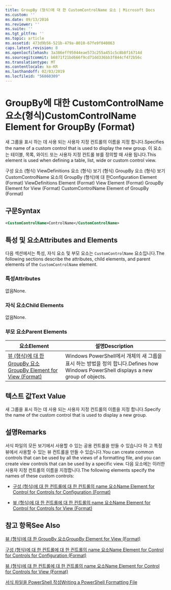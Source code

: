 ```yaml
---
title: GroupBy (형식)에 대 한 CustomControlName 요소 | Microsoft Docs
ms.custom: ''
ms.date: 09/13/2016
ms.reviewer: ''
ms.suite: ''
ms.tgt_pltfrm: ''
ms.topic: article
ms.assetid: 473d9b56-521b-479a-8010-67fe9f040063
caps.latest.revision: 8
ms.openlocfilehash: 3a386eff95044eae573c255a451c5c8b8f16714d
ms.sourcegitcommit: b6871f21bd666f9cd71dd336bb3f844cf472b56c
ms.translationtype: MT
ms.contentlocale: ko-KR
ms.lasthandoff: 02/03/2019
ms.locfileid: "56860309"
---
```

# <a name="customcontrolname-element-for-groupby-format"></a><span data-ttu-id="a2e1f-102">GroupBy에 대한 CustomControlName 요소(형식)</span><span class="sxs-lookup"><span data-stu-id="a2e1f-102">CustomControlName Element for GroupBy (Format)</span></span>

<span data-ttu-id="a2e1f-103">새 그룹을 표시 하는 데 사용 되는 사용자 지정 컨트롤의 이름을 지정 합니다.</span><span class="sxs-lookup"><span data-stu-id="a2e1f-103">Specifies the name of a custom control that is used to display the new group.</span></span> <span data-ttu-id="a2e1f-104">이 요소는 테이블, 목록, 와이드 또는 사용자 지정 컨트롤 뷰를 정의할 때 사용 됩니다.</span><span class="sxs-lookup"><span data-stu-id="a2e1f-104">This element is used when defining a table, list, wide or custom control view.</span></span>

<span data-ttu-id="a2e1f-105">구성 요소 (형식) ViewDefinitions 요소 (형식) 보기 (형식) GroupBy 요소 (형식) 보기 CustomControlName 요소의 GroupBy (형식)에 대 한</span><span class="sxs-lookup"><span data-stu-id="a2e1f-105">Configuration Element (Format) ViewDefinitions Element (Format) View Element (Format) GroupBy Element for View (Format) CustomControlName Element of GroupBy (Format)</span></span>

## <a name="syntax"></a><span data-ttu-id="a2e1f-106">구문</span><span class="sxs-lookup"><span data-stu-id="a2e1f-106">Syntax</span></span>

```xml
<CustomControlName>ControlName</CustomControlName>
```

## <a name="attributes-and-elements"></a><span data-ttu-id="a2e1f-107">특성 및 요소</span><span class="sxs-lookup"><span data-stu-id="a2e1f-107">Attributes and Elements</span></span>

<span data-ttu-id="a2e1f-108">다음 섹션에서는 특성, 자식 요소 및 부모 요소는 `CustomControlName` 요소입니다.</span><span class="sxs-lookup"><span data-stu-id="a2e1f-108">The following sections describe the attributes, child elements, and parent elements of the `CustomControlName` element.</span></span>

### <a name="attributes"></a><span data-ttu-id="a2e1f-109">특성</span><span class="sxs-lookup"><span data-stu-id="a2e1f-109">Attributes</span></span>

<span data-ttu-id="a2e1f-110">없음</span><span class="sxs-lookup"><span data-stu-id="a2e1f-110">None.</span></span>

### <a name="child-elements"></a><span data-ttu-id="a2e1f-111">자식 요소</span><span class="sxs-lookup"><span data-stu-id="a2e1f-111">Child Elements</span></span>

<span data-ttu-id="a2e1f-112">없음</span><span class="sxs-lookup"><span data-stu-id="a2e1f-112">None.</span></span>

### <a name="parent-elements"></a><span data-ttu-id="a2e1f-113">부모 요소</span><span class="sxs-lookup"><span data-stu-id="a2e1f-113">Parent Elements</span></span>

|<span data-ttu-id="a2e1f-114">요소</span><span class="sxs-lookup"><span data-stu-id="a2e1f-114">Element</span></span>|<span data-ttu-id="a2e1f-115">설명</span><span class="sxs-lookup"><span data-stu-id="a2e1f-115">Description</span></span>|
|-------------|-----------------|
|[<span data-ttu-id="a2e1f-116">뷰 (형식)에 대 한 GroupBy 요소</span><span class="sxs-lookup"><span data-stu-id="a2e1f-116">GroupBy Element for View (Format)</span></span>](./groupby-element-for-view-format.md)|<span data-ttu-id="a2e1f-117">Windows PowerShell에서 개체의 새 그룹을 표시 하는 방법을 정의 합니다.</span><span class="sxs-lookup"><span data-stu-id="a2e1f-117">Defines how Windows PowerShell displays a new group of objects.</span></span>|

## <a name="text-value"></a><span data-ttu-id="a2e1f-118">텍스트 값</span><span class="sxs-lookup"><span data-stu-id="a2e1f-118">Text Value</span></span>

<span data-ttu-id="a2e1f-119">새 그룹을 표시 하는 데 사용 되는 사용자 지정 컨트롤의 이름을 지정 합니다.</span><span class="sxs-lookup"><span data-stu-id="a2e1f-119">Specify the name of the custom control that is used to display a new group.</span></span>

## <a name="remarks"></a><span data-ttu-id="a2e1f-120">설명</span><span class="sxs-lookup"><span data-stu-id="a2e1f-120">Remarks</span></span>

<span data-ttu-id="a2e1f-121">서식 파일의 모든 보기에서 사용할 수 있는 공용 컨트롤을 만들 수 있습니다 하 고 특정 뷰에서 사용할 수 있는 뷰 컨트롤을 만들 수 있습니다.</span><span class="sxs-lookup"><span data-stu-id="a2e1f-121">You can create common controls that can be used by all the views of a formatting file, and you can create view controls that can be used by a specific view.</span></span> <span data-ttu-id="a2e1f-122">다음 요소에는 이러한 사용자 지정 컨트롤의 이름을 지정합니다.</span><span class="sxs-lookup"><span data-stu-id="a2e1f-122">The following elements specify the names of these custom controls:</span></span>

- [<span data-ttu-id="a2e1f-123">구성 (형식)에 대 한 컨트롤에 대 한 컨트롤의 name 요소</span><span class="sxs-lookup"><span data-stu-id="a2e1f-123">Name Element for Control for Controls for Configuration (Format)</span></span>](./name-element-for-control-for-controls-for-configuration-format.md)

- [<span data-ttu-id="a2e1f-124">뷰 (형식)에 대 한 컨트롤에 대 한 컨트롤의 name 요소</span><span class="sxs-lookup"><span data-stu-id="a2e1f-124">Name Element for Control for Controls for View (Format)</span></span>](./name-element-for-control-for-controls-for-view-format.md)

## <a name="see-also"></a><span data-ttu-id="a2e1f-125">참고 항목</span><span class="sxs-lookup"><span data-stu-id="a2e1f-125">See Also</span></span>

[<span data-ttu-id="a2e1f-126">뷰 (형식)에 대 한 GroupBy 요소</span><span class="sxs-lookup"><span data-stu-id="a2e1f-126">GroupBy Element for View (Format)</span></span>](./groupby-element-for-view-format.md)

[<span data-ttu-id="a2e1f-127">구성 (형식)에 대 한 컨트롤에 대 한 컨트롤의 name 요소</span><span class="sxs-lookup"><span data-stu-id="a2e1f-127">Name Element for Control for Controls for Configuration (Format)</span></span>](./name-element-for-control-for-controls-for-configuration-format.md)

[<span data-ttu-id="a2e1f-128">뷰 (형식)에 대 한 컨트롤에 대 한 컨트롤의 name 요소</span><span class="sxs-lookup"><span data-stu-id="a2e1f-128">Name Element for Control for Controls for View (Format)</span></span>](./name-element-for-control-for-controls-for-view-format.md)

[<span data-ttu-id="a2e1f-129">서식 파일을 PowerShell 작성</span><span class="sxs-lookup"><span data-stu-id="a2e1f-129">Writing a PowerShell Formatting File</span></span>](./writing-a-powershell-formatting-file.md)
